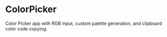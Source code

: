 # ColorPicker
Color Picker app with RGB input, custom palette generation, and clipboard color code copying.
